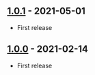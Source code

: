 ## [1.0.1](https://github.com/ReasonSoftware/action-notify-slack/releases/tag/v1.0.1) - 2021-05-01
- First release

## [1.0.0](https://github.com/ReasonSoftware/action-notify-slack/releases/tag/v1.0.0) - 2021-02-14
- First release